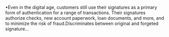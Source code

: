 •Even in the digital age, customers still use their signatures as a primary form of authentication for a range of transactions. Their signatures authorize checks, new account paperwork, loan documents, and more, and to minimize the risk of fraud.Discriminates between original and forgeted signature...
